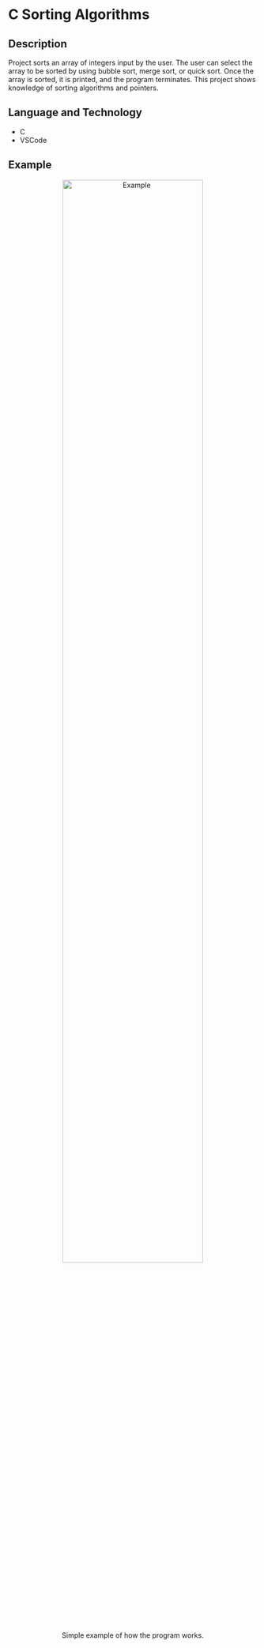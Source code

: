 # C Sorting Algorithms
## Description
Project sorts an array of integers input by the user. The user can select the array to be sorted by using bubble sort, merge sort, or quick sort. Once the array is sorted, it is printed, and the program terminates. 
This project shows knowledge of sorting algorithms and pointers.
## Language and Technology
- C
- VSCode
## Example
<p align="center">
    <img alt="Example" width="75%" src="https://i.imgur.com/9wgAB2i.png"/>
    <p align="center">Simple example of how the program works.</p>
    <br>
</p>
